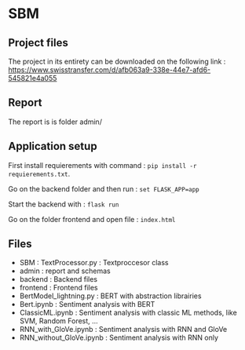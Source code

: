 # SBM
## Project files
The project in its entirety can be downloaded on the following link : https://www.swisstransfer.com/d/afb063a9-338e-44e7-afd6-545821e4a055

## Report
The report is is folder admin/

## Application setup
First install requierements with command : ``pip install -r requierements.txt``. 

Go on the backend folder and then run : ``set FLASK_APP=app``

Start the backend with : ``flask run``

Go on the folder frontend and open file : ``index.html``

## Files
* SBM : TextProcessor.py : Textproccesor class
* admin : report and schemas
* backend : Backend files
* frontend : Frontend files
* BertModel_lightning.py : BERT with abstraction librairies
* Bert.ipynb : Sentiment analysis with BERT
* ClassicML.ipynb : Sentiment analysis with classic ML methods, like SVM, Random Forest, ...
* RNN_with_GloVe.ipynb : Sentiment analysis with RNN and GloVe
* RNN_without_GloVe.ipynb : Sentiment analysis with RNN only 